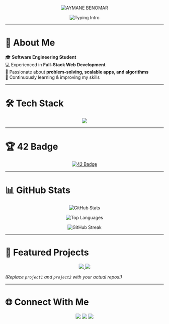 <!-- Animated Name Banner -->
<p align="center">
  <img src="https://readme-typing-svg.herokuapp.com?font=Fira+Code&size=48&pause=1000&color=FFFFFF&center=true&vCenter=true&width=800&lines=AYMANE+BENOMAR" alt="AYMANE BENOMAR" />
</p>

<!-- Typing Intro -->
<p align="center">
  <img src="https://readme-typing-svg.herokuapp.com?font=Fira+Code&size=28&pause=1000&color=2D9CDB&center=true&vCenter=true&width=700&lines=Software+Engineering+Student;Full+Stack+Web+Developer;Lifelong+Learner" alt="Typing Intro" />
</p>

---

# 🌟 About Me  

🎓 **Software Engineering Student**  
💻 Experienced in **Full-Stack Web Development**  
🚀 Passionate about **problem-solving, scalable apps, and algorithms**  
🌱 Continuously learning & improving my skills  

---

# 🛠️ Tech Stack  

<p align="center">
  <img src="https://skillicons.dev/icons?i=python,c,php,js,html,css,react,nodejs,laravel,mysql,bash,git,github" />
</p>

---

# 🏆 42 Badge  

<p align="center">
  <a href="https://badge.mediaplus.ma/greenbinary/aybenoma">
    <img src="https://badge.mediaplus.ma/greenbinary/aybenoma" alt="42 Badge" />
  </a>
</p>

---

# 📊 GitHub Stats  

<p align="center">
  <img src="https://github-readme-stats.vercel.app/api?username=aymanebenomar&show_icons=true&theme=tokyonight&hide_border=true" alt="GitHub Stats" />
</p>

<p align="center">
  <img src="https://github-readme-stats.vercel.app/api/top-langs/?username=aymanebenomar&layout=compact&theme=tokyonight&hide_border=true" alt="Top Languages" />
</p>

<p align="center">
  <img src="https://github-readme-streak-stats.herokuapp.com/?user=aymanebenomar&theme=tokyonight&hide_border=true" alt="GitHub Streak" />
</p>

---

# 🚀 Featured Projects  

<p align="center">
  <a href="https://github.com/aymanebenomar">
    <img src="https://github-readme-stats.vercel.app/api/pin/?username=aymanebenomar&repo=project1&theme=tokyonight" />
  </a>
  <a href="https://github.com/aymanebenomar">
    <img src="https://github-readme-stats.vercel.app/api/pin/?username=aymanebenomar&repo=project2&theme=tokyonight" />
  </a>
</p>

*(Replace `project1` and `project2` with your actual repos!)*  

---

# 🌐 Connect With Me  

<p align="center">
  <a href="mailto:aymanebenomar2005@gmail.com"><img src="https://img.shields.io/badge/Email-D14836?style=for-the-badge&logo=gmail&logoColor=white"/></a>
  <a href="https://linkedin.com/in/yourprofile"><img src="https://img.shields.io/badge/LinkedIn-0077B5?style=for-the-badge&logo=linkedin&logoColor=white"/></a>
  <a href="https://github.com/aymanebenomar"><img src="https://img.shields.io/badge/GitHub-333?style=for-the-badge&logo=github&logoColor=white"/></a>
</p>
